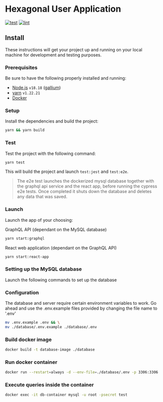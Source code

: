 # Hexagonal User Application

[![test](https://github.com/ErikssonJoakim/hexagonal-user-application/actions/workflows/test.yml/badge.svg)](https://github.com/ErikssonJoakim/hexagonal-user-application/actions/workflows/test.yml)
[![lint](https://github.com/ErikssonJoakim/hexagonal-user-application/actions/workflows/lint.yml/badge.svg)](https://github.com/ErikssonJoakim/hexagonal-user-application/actions/workflows/lint.yml)

## Install

These instructions will get your project up and running on your local machine for development and testing purposes.

### Prerequisites

Be sure to have the following properly installed and running:

- [Node.js](https://nodejs.org/ru/) `v18.18` ([gallium](https://nodejs.org/en/blog/release/v18.18.0/))
- [yarn](https://classic.yarnpkg.com) `v1.22.21`
- [Docker](https://www.docker.com/)

### Setup

Install the dependencies and build the project:

```sh
yarn && yarn build
```

### Test

Test the project with the following command:

```sh
yarn test
```

This will build the project and launch `test:jest` and `test:e2e`.

> The e2e test launches the dockerized mysql database together with the graphql api service and the react app, before running the cypress e2e tests. Once completed it shuts down the database and deletes any data that was saved.

### Launch

Launch the app of your choosing:

GraphQL API (dependant on the MySQL database)

```sh
yarn start:graphql
```

React web application (dependant on the GraphQL API)

```sh
yarn start:react-app
```

### Setting up the MySQL database

Launch the following commands to set up the database

### Configuration

The database and server require certain environment variables to work. Go ahead and use the .env.example files provided by changing the file name to '.env'

```sh
mv .env.example .env && \
mv ./database/.env.example ./database/.env
```

### Build docker image

```sh
docker build -t database-image ./database
```

### Run docker container

```sh
docker run --restart=always -d --env-file=./database/.env -p 3306:3306 -v ${PWD}/database/data:/var/lib/mysql --name database-container database-image
```

### Execute queries inside the container

```sh
docker exec -it db-container mysql -u root -psecret test
```
